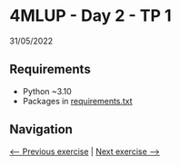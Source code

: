 # 4MLUP - Day 2 - TP 1
31/05/2022

## Requirements
- Python ~3.10
- Packages in [requirements.txt](https://github.com/EmpireDemocratiqueDuPoulpe/4MLUP-Day2-TP1/blob/main/requirements.txt)

## Navigation
[<-- Previous exercise](https://github.com/EmpireDemocratiqueDuPoulpe/4MLUP-Day1-TP2/tree/main) | [Next exercise -->](https://github.com/EmpireDemocratiqueDuPoulpe/4MLUP-Day3-TP1/tree/main)
